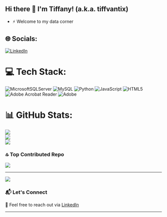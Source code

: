 ## Hi there 👋 I'm Tiffany! (a.k.a. **tiffvantix**)

- ⚡ Welcome to my data corner 

## 🌐 Socials:
[![LinkedIn](https://img.shields.io/badge/LinkedIn-%230077B5.svg?logo=linkedin&logoColor=white)](https://linkedin.com/in/linkedin.com/in/tiffany-l-b41852254) 

# 💻 Tech Stack:
![MicrosoftSQLServer](https://img.shields.io/badge/Microsoft%20SQL%20Server-CC2927?style=flat&logo=microsoft%20sql%20server&logoColor=white) ![MySQL](https://img.shields.io/badge/mysql-4479A1.svg?style=flat&logo=mysql&logoColor=white) ![Python](https://img.shields.io/badge/python-3670A0?style=flat&logo=python&logoColor=ffdd54) ![JavaScript](https://img.shields.io/badge/javascript-%23323330.svg?style=flat&logo=javascript&logoColor=%23F7DF1E) ![HTML5](https://img.shields.io/badge/html5-%23E34F26.svg?style=flat&logo=html5&logoColor=white) ![Adobe Acrobat Reader](https://img.shields.io/badge/Adobe%20Acrobat%20Reader-EC1C24.svg?style=flat&logo=Adobe%20Acrobat%20Reader&logoColor=white) ![Adobe](https://img.shields.io/badge/adobe-%23FF0000.svg?style=flat&logo=adobe&logoColor=white)
# 📊 GitHub Stats:
![](https://github-readme-stats.vercel.app/api?username=Tiffvantix&theme=rose&hide_border=false&include_all_commits=true&count_private=true)<br/>
![](https://github-readme-streak-stats.herokuapp.com/?user=Tiffvantix&theme=rose&hide_border=false)<br/>
![](https://github-readme-stats.vercel.app/api/top-langs/?username=Tiffvantix&theme=rose&hide_border=false&include_all_commits=true&count_private=true&layout=compact)

### 🔝 Top Contributed Repo
![](https://github-contributor-stats.vercel.app/api?username=Tiffvantix&limit=5&theme=rose_pine&combine_all_yearly_contributions=true)

---
[![](https://visitcount.itsvg.in/api?id=Tiffvantix&icon=7&color=10)](https://visitcount.itsvg.in)

<!-- Proudly created with GPRM ( https://gprm.itsvg.in ) -->


### 📬 Let's Connect

💌 Feel free to reach out via [LinkedIn](linkedin.com/in/tiffany-l-b41852254) 

---
<!--
**Tiffvantix/Tiffvantix** is a ✨ _special_ ✨ repository because its `README.md` (this file) appears on your GitHub profile.

Here are some ideas to get you started:

- 🔭 I’m currently working on ...
- 🌱 I’m currently learning ...
- 👯 I’m looking to collaborate on ...
- 🤔 I’m looking for help with ...
- 💬 Ask me about ...
- 📫 How to reach me: ...
- 😄 Pronouns: ...
- ⚡ Fun fact: ...
-->
